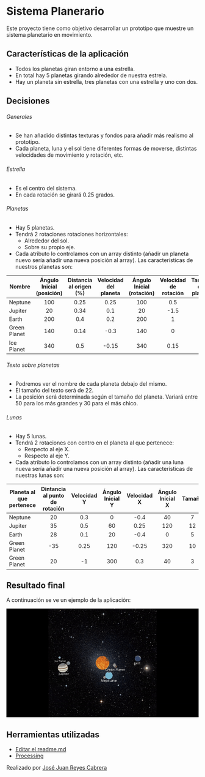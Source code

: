 # Sistema Planerario

Este proyecto tiene como objetivo desarrollar un prototipo que muestre un sistema planetario en movimiento.

## Características de la aplicación

- Todos los planetas giran entorno a una estrella.
- En total hay 5 planetas girando alrededor de nuestra estrela.
- Hay un planeta sin estrella, tres planetas con una estrella y uno con dos.
 
## Decisiones
###### Generales
- Se han añadido distintas texturas y fondos para añadir más realismo al prototipo.
- Cada planeta, luna y el sol tiene diferentes formas de moverse, distintas velocidades de movimiento y rotación, etc.

###### Estrella
- Es el centro del sistema.
- En cada rotación se girará 0.25 grados.

###### Planetas
- Hay 5 planetas.
- Tendrá 2 rotaciones rotaciones horizontales:
    - Alrededor del sol.
    - Sobre su propio eje.
- Cada atributo lo controlamos con un array distinto (añadir un planeta nuevo sería añadir una nueva posición al array). Las características de nuestros planetas son:

|Nombre|Ángulo Inicial (posición)|Distancia al origen (%)|Velocidad del planeta|Ángulo Inicial (rotación)| Velocidad de rotación|Tamaño del planeta
|---|:-:|:-:|:-:|:-:|:-:|:-:|
| Neptune  |  100 | 0.25  | 0.25  | 100  | 0.5  |  20 |
| Jupiter  |  20 | 0.34  | 0.1  | 20  | -1.5  |  30  |
| Earth  |  200 | 0.4  | 0.2  |  200 | 1  | 25  |
| Green Planet  | 140  |  0.14 | -0.3  |  140 | 0  |  10 |
| Ice Planet  | 340  | 0.5  | -0.15  | 340  | 0.15  | 10  |

###### Texto sobre planetas
- Podremos ver el nombre de cada planeta debajo del mismo.
- El tamaño del texto será de 22.
- La posición será determinada según el tamaño del planeta. Variará entre 50 para los más grandes y 30 para el más chico.

###### Lunas
- Hay 5 lunas.
- Tendrá 2 rotaciones con centro en el planeta al que pertenece:
    - Respecto al eje X.
    - Respecto al eje Y.
- Cada atributo lo controlamos con un array distinto (añadir una luna nueva sería añadir una nueva posición al array). Las características de nuestras lunas son:

|Planeta al que pertenece| Dintancia al punto de rotación| Velocidad Y | Ángulo Inicial Y|Velocidad X| Ángulo Inicial X|Tamaño|
|---|:-:|:-:|:-:|:-:|:-:|:-:|
| Neptune  |  20 | 0.3  | 0  | -0.4  | 40  | 7 | 
| Jupiter  |  35 | 0.5  | 60  | 0.25  | 120  | 12 | 
| Earth  |  28 | 0.1  | 20  |  -0.4 | 0  | 5 | 
| Green Planet  | -35  |  0.25 |120  |-0.25 | 320  | 10 | 
| Green Planet  | 20  | -1  | 300  | 0.3  | 40  | 3 | 

## Resultado final
A continuación se ve un ejemplo de la aplicación:

![](resultado.gif)

## Herramientas utilizadas
- [Editar el readme.md](https://dillinger.io/)
- [Processing](https://processing.org/)

Realizado por [José Juan Reyes Cabrera](https://github.com/JoseJuanRC)
